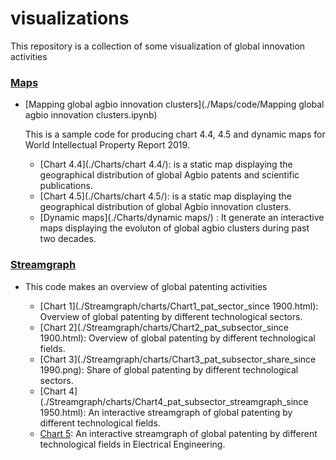 # visualizations
This repository is a collection of some visualization of global innovation activities

### [Maps](./Maps/) 

- [Mapping global agbio innovation clusters](./Maps/code/Mapping global agbio innovation clusters.ipynb)

    This is a sample code for producing chart 4.4, 4.5 and dynamic maps for World Intellectual Property Report 2019. 
    - [Chart 4.4](./Charts/chart 4.4/): is a static map displaying the geographical distribution of global Agbio patents and scientific publications.  
    - [Chart 4.5](./Charts/chart 4.5/): is a static map displaying the geographical distribution of global Agbio innovation clusters.
    - [Dynamic maps](./Charts/dynamic maps/)
: It generate an interactive maps displaying the evoluton of global agbio clusters during past two decades.

### [Streamgraph](./Streamgraph/) 

- This code makes an overview of global patenting activities 

    - [Chart 1](./Streamgraph/charts/Chart1_pat_sector_since 1900.html): Overview of global patenting by different technological sectors. 
    - [Chart 2](./Streamgraph/charts/Chart2_pat_subsector_since 1900.html): Overview of global patenting by different technological fields.
    - [Chart 3](./Streamgraph/charts/Chart3_pat_subsector_share_since 1990.png): Share of global patenting by different technological sectors.
    - [Chart 4](./Streamgraph/charts/Chart4_pat_subsector_streamgraph_since 1950.html): An interactive streamgraph of global patenting by different technological fields.
    - [Chart 5](./Streamgraph/charts/Chart5_pat_subsector_streamgraph_EE_since1950.html): An interactive streamgraph of global patenting by different technological fields in Electrical Engineering. 
